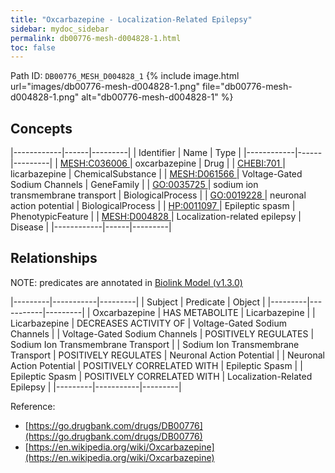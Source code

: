 ```yaml
---
title: "Oxcarbazepine - Localization-Related Epilepsy"
sidebar: mydoc_sidebar
permalink: db00776-mesh-d004828-1.html
toc: false 
---
```



Path ID: `DB00776_MESH_D004828_1`
{% include image.html url="images/db00776-mesh-d004828-1.png" file="db00776-mesh-d004828-1.png" alt="db00776-mesh-d004828-1" %}

## Concepts

|------------|------|---------|
| Identifier | Name | Type    |
|------------|------|---------|
| <a href="https://identifiers.org/MESH:C036006">MESH:C036006 </a> | oxcarbazepine | Drug |
| <a href="https://identifiers.org/CHEBI:701">CHEBI:701 </a> | licarbazepine | ChemicalSubstance |
| <a href="https://identifiers.org/MESH:D061566">MESH:D061566 </a> | Voltage-Gated Sodium Channels | GeneFamily |
| <a href="https://identifiers.org/GO:0035725">GO:0035725 </a> | sodium ion transmembrane transport | BiologicalProcess |
| <a href="https://identifiers.org/GO:0019228">GO:0019228 </a> | neuronal action potential | BiologicalProcess |
| <a href="https://identifiers.org/HP:0011097">HP:0011097 </a> | Epileptic spasm | PhenotypicFeature |
| <a href="https://identifiers.org/MESH:D004828">MESH:D004828 </a> | Localization-related epilepsy | Disease |
|------------|------|---------|

## Relationships


NOTE: predicates are annotated in <a href="https://github.com/biolink/biolink-model/releases/tag/v1.3.0">Biolink Model (v1.3.0)</a>

|---------|-----------|---------|
| Subject | Predicate | Object  |
|---------|-----------|---------|
| Oxcarbazepine | HAS METABOLITE | Licarbazepine |
| Licarbazepine | DECREASES ACTIVITY OF | Voltage-Gated Sodium Channels |
| Voltage-Gated Sodium Channels | POSITIVELY REGULATES | Sodium Ion Transmembrane Transport |
| Sodium Ion Transmembrane Transport | POSITIVELY REGULATES | Neuronal Action Potential |
| Neuronal Action Potential | POSITIVELY CORRELATED WITH | Epileptic Spasm |
| Epileptic Spasm | POSITIVELY CORRELATED WITH | Localization-Related Epilepsy |
|---------|-----------|---------|

Reference: 
  - [https://go.drugbank.com/drugs/DB00776](https://go.drugbank.com/drugs/DB00776)
  - [https://en.wikipedia.org/wiki/Oxcarbazepine](https://en.wikipedia.org/wiki/Oxcarbazepine)
